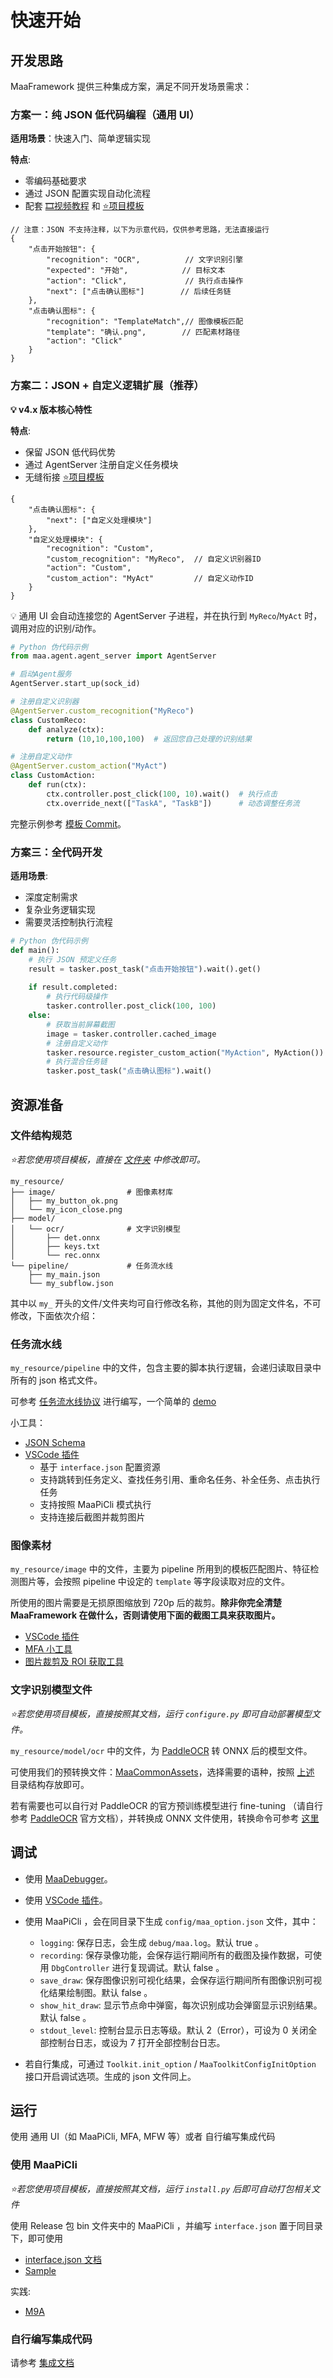 # 快速开始

## 开发思路

MaaFramework 提供三种集成方案，满足不同开发场景需求：

### 方案一：纯 JSON 低代码编程（通用 UI）

**适用场景**：快速入门、简单逻辑实现

**特点**:

- 零编码基础要求
- 通过 JSON 配置实现自动化流程
- 配套 [🎞️视频教程](https://www.bilibili.com/video/BV1yr421E7MW) 和 [⭐项目模板](https://github.com/MaaXYZ/MaaPracticeBoilerplate)

```jsonc
// 注意：JSON 不支持注释，以下为示意代码，仅供参考思路，无法直接运行
{
    "点击开始按钮": {
        "recognition": "OCR",          // 文字识别引擎
        "expected": "开始",            // 目标文本
        "action": "Click",             // 执行点击操作
        "next": ["点击确认图标"]        // 后续任务链
    },
    "点击确认图标": {
        "recognition": "TemplateMatch",// 图像模板匹配
        "template": "确认.png",        // 匹配素材路径
        "action": "Click"
    }
}
```

### 方案二：JSON + 自定义逻辑扩展（推荐）

**💡 v4.x 版本核心特性**

**特点**:

- 保留 JSON 低代码优势
- 通过 AgentServer 注册自定义任务模块
- 无缝衔接 [⭐项目模板](https://github.com/MaaXYZ/MaaPracticeBoilerplate)

```jsonc
{
    "点击确认图标": {
        "next": ["自定义处理模块"]
    },
    "自定义处理模块": {
        "recognition": "Custom",
        "custom_recognition": "MyReco",  // 自定义识别器ID
        "action": "Custom",
        "custom_action": "MyAct"         // 自定义动作ID
    }
}
```

💡 通用 UI 会自动连接您的 AgentServer 子进程，并在执行到 `MyReco`/`MyAct` 时，调用对应的识别/动作。

```python
# Python 伪代码示例
from maa.agent.agent_server import AgentServer

# 启动Agent服务
AgentServer.start_up(sock_id)

# 注册自定义识别器
@AgentServer.custom_recognition("MyReco")
class CustomReco:
    def analyze(ctx):
        return (10,10,100,100)  # 返回您自己处理的识别结果

# 注册自定义动作 
@AgentServer.custom_action("MyAct")
class CustomAction:
    def run(ctx):
        ctx.controller.post_click(100, 10).wait()  # 执行点击
        ctx.override_next(["TaskA", "TaskB"])      # 动态调整任务流
```

完整示例参考 [模板 Commit](https://github.com/MaaXYZ/MaaPracticeBoilerplate/commit/126a56cefc17bf6c8335c703387d8d3ee2dad4d1)。

### 方案三：全代码开发

**适用场景**:

- 深度定制需求
- 复杂业务逻辑实现
- 需要灵活控制执行流程

```python
# Python 伪代码示例
def main():
    # 执行 JSON 预定义任务
    result = tasker.post_task("点击开始按钮").wait().get()
    
    if result.completed:
        # 执行代码级操作
        tasker.controller.post_click(100, 100)
    else:
        # 获取当前屏幕截图
        image = tasker.controller.cached_image
        # 注册自定义动作
        tasker.resource.register_custom_action("MyAction", MyAction())
        # 执行混合任务链
        tasker.post_task("点击确认图标").wait()
```

## 资源准备

### 文件结构规范

*⭐若您使用项目模板，直接在 [文件夹](https://github.com/MaaXYZ/MaaPracticeBoilerplate/tree/main/assets/resource) 中修改即可。*

```tree
my_resource/
├── image/                # 图像素材库
│   ├── my_button_ok.png
│   └── my_icon_close.png
├── model/
│   └── ocr/              # 文字识别模型
│       ├── det.onnx
│       ├── keys.txt
│       └── rec.onnx
└── pipeline/             # 任务流水线
    ├── my_main.json
    └── my_subflow.json
```

其中以 `my_` 开头的文件/文件夹均可自行修改名称，其他的则为固定文件名，不可修改，下面依次介绍：

### 任务流水线

`my_resource/pipeline` 中的文件，包含主要的脚本执行逻辑，会递归读取目录中所有的 json 格式文件。

可参考 [任务流水线协议](3.1-任务流水线协议.md) 进行编写，一个简单的 [demo](https://github.com/MaaXYZ/MaaFramework/blob/main/sample/resource/pipeline/sample.json)

小工具：

- [JSON Schema](https://github.com/MaaXYZ/MaaFramework/blob/main/tools/pipeline.schema.json)
- [VSCode 插件](https://marketplace.visualstudio.com/items?itemName=nekosu.maa-support)
  - 基于 `interface.json` 配置资源
  - 支持跳转到任务定义、查找任务引用、重命名任务、补全任务、点击执行任务
  - 支持按照 MaaPiCli 模式执行
  - 支持连接后截图并裁剪图片

### 图像素材

`my_resource/image` 中的文件，主要为 pipeline 所用到的模板匹配图片、特征检测图片等，会按照 pipeline 中设定的 `template` 等字段读取对应的文件。

所使用的图片需要是无损原图缩放到 720p 后的裁剪。**除非你完全清楚 MaaFramework 在做什么，否则请使用下面的截图工具来获取图片。**

- [VSCode 插件](https://marketplace.visualstudio.com/items?itemName=nekosu.maa-support)
- [MFA 小工具](https://github.com/SweetSmellFox/MFATools)
- [图片裁剪及 ROI 获取工具](https://github.com/MaaXYZ/MaaFramework/tree/main/tools/ImageCropper)

### 文字识别模型文件

*⭐若您使用项目模板，直接按照其文档，运行 `configure.py` 即可自动部署模型文件。*

`my_resource/model/ocr` 中的文件，为 [PaddleOCR](https://github.com/PaddlePaddle/PaddleOCR) 转 ONNX 后的模型文件。

可使用我们的预转换文件：[MaaCommonAssets](https://github.com/MaaXYZ/MaaCommonAssets/tree/main/OCR)，选择需要的语种，按照 [上述](#准备资源文件) 目录结构存放即可。

若有需要也可以自行对 PaddleOCR 的官方预训练模型进行 fine-tuning （请自行参考 [PaddleOCR](https://github.com/PaddlePaddle/PaddleOCR) 官方文档），并转换成 ONNX 文件使用，转换命令可参考 [这里](https://github.com/MaaXYZ/MaaCommonAssets/tree/main/OCR#command)

## 调试

- 使用 [MaaDebugger](https://github.com/MaaXYZ/MaaDebugger)。
- 使用 [VSCode 插件](https://marketplace.visualstudio.com/items?itemName=nekosu.maa-support)。
- 使用 MaaPiCli ，会在同目录下生成 `config/maa_option.json` 文件，其中：

  - `logging`: 保存日志，会生成 `debug/maa.log`。默认 true 。
  - `recording`: 保存录像功能，会保存运行期间所有的截图及操作数据，可使用 `DbgController` 进行复现调试。默认 false 。
  - `save_draw`: 保存图像识别可视化结果，会保存运行期间所有图像识别可视化结果绘制图。默认 false 。
  - `show_hit_draw`: 显示节点命中弹窗，每次识别成功会弹窗显示识别结果。默认 false 。
  - `stdout_level`: 控制台显示日志等级。默认 2（Error），可设为 0 关闭全部控制台日志，或设为 7 打开全部控制台日志。

- 若自行集成，可通过 `Toolkit.init_option` / `MaaToolkitConfigInitOption` 接口开启调试选项。生成的 json 文件同上。

## 运行

使用 通用 UI（如 MaaPiCli, MFA, MFW 等）或者 自行编写集成代码

### 使用 MaaPiCli

*⭐若您使用项目模板，直接按照其文档，运行 `install.py` 后即可自动打包相关文件*

使用 Release 包 bin 文件夹中的 MaaPiCli ，并编写 `interface.json` 置于同目录下，即可使用

- [interface.json 文档](3.2-ProjectInterface协议.md)
- [Sample](https://github.com/MaaXYZ/MaaFramework/blob/main/sample/interface.json)

实践:

- [M9A](https://github.com/MaaXYZ/M9A/tree/main/assets/interface.json)

### 自行编写集成代码

请参考 [集成文档](2.1-集成文档.md)
